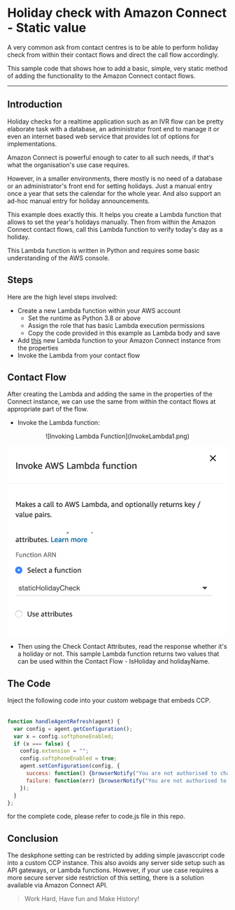 # Holiday check with Amazon Connect - Static value

A very common ask from contact centres is to be able to perform holiday check from within their contact flows and direct the call flow accordingly.

This sample code that shows how to add a basic, simple, very static method of adding the functionality to the Amazon Connect contact flows.

----

## Introduction
Holiday checks for a realtime application such as an IVR flow can be pretty elaborate task with a database, an administrator front end to manage it or even an internet based web service that provides lot of options for implementations.

Amazon Connect is powerful enough to cater to all such needs, if that's what the organisation's use case requires.

However, in a smaller environments, there mostly is no need of a database or an administrator's front end for setting holidays. Just a manual entry once a year that sets the calendar for the whole year. And also support an ad-hoc manual entry for holiday announcements.

This example does exactly this. It helps you create a Lambda function that allows to set the year's holidays manually. Then from within the Amazon Connect contact flows, call this Lambda function to verify today's day as a holiday.

This Lambda function is written in Python and requires some basic understanding of the AWS console.

## Steps

Here are the high level steps involved:
* Create a new Lambda function within your AWS account
  * Set the runtime as Python 3.8 or above
  * Assign the role that has basic Lambda execution permissions
  * Copy the code provided in this example as Lambda body and save
* Add [this](lambda_function.py) new Lambda function to your Amazon Connect instance from the properties
* Invoke the Lambda from your contact flow

## Contact Flow

After creating the Lambda and adding the same in the properties of the Connect instance, we can use the same from within the contact flows at appropriate part of the flow.

* Invoke the Lambda function:

<p style="text-align: center;">
![Invoking Lambda Function](InvokeLambda1.png)

![Invoking Lambda Function](InvokeLambda2.png)
</p>

* Then using the Check Contact Attributes, read the response whether it's a holiday or not. This sample Lambda function returns two values that can be used within the Contact Flow - IsHoliday and holidayName.

## The Code
Inject the following code into your custom webpage that embeds CCP.

```javascript

function handleAgentRefresh(agent) {
  var config = agent.getConfiguration();
  var x = config.softphoneEnabled;
  if (x === false) {
    config.extension = "";
    config.softphoneEnabled = true;
    agent.setConfiguration(config, {
      success: function() {browserNotify("You are not authorised to change to Deskphone. Softphone enabled again");},
      failure: function(err) {browserNotify("You are not authorised to change to Deskphone. Please revert back to the Softphone again");}
    });
  }
};

```
for the complete code, please refer to code.js file in this repo.

## Conclusion
The deskphone setting can be restricted by adding simple javasccript code into a custom CCP instance. This also avoids any server side setup such as API gateways, or Lambda functions. However, if your use case requires a more secure server side restriction of this setting, there is a solution available via Amazon Connect API.

> Work Hard, Have fun and Make History!

